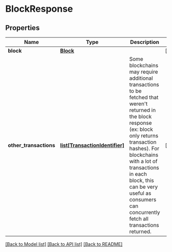 # BlockResponse

## Properties
Name | Type | Description | Notes
------------ | ------------- | ------------- | -------------
**block** | [**Block**](Block.md) |  | [optional] 
**other_transactions** | [**list[TransactionIdentifier]**](TransactionIdentifier.md) | Some blockchains may require additional transactions to be fetched that weren&#x27;t returned in the block response (ex: block only returns transaction hashes). For blockchains with a lot of transactions in each block, this can be very useful as consumers can concurrently fetch all transactions returned. | [optional] 

[[Back to Model list]](../README.md#documentation-for-models) [[Back to API list]](../README.md#documentation-for-api-endpoints) [[Back to README]](../README.md)

